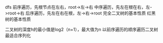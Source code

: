 
dfs
前序遍历，先根节点在左右，root->左->右
中序遍历，先左在根在右，左->root->右
后序遍历，先左在右在根，左->右->root
完全二叉树的基本性质
红黑树的基本性质

二叉树的深度h的最小值是log2（n+1），最大值为n
以前序遍历的顺序遍历二叉树最适合序列化